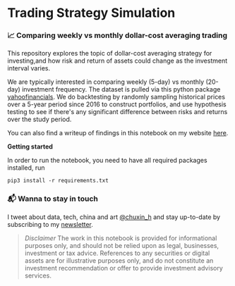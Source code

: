 # Trading Strategy Simulation
### 📈 Comparing weekly vs monthly dollar-cost averaging trading 

This repository explores the topic of dollar-cost averaging strategy for investing,and how risk and return of assets could change as the investment interval varies.

We are typically interested in comparing weekly (5-day) vs monthly (20-day) investment frequency. The dataset is pulled via this python package [yahoofinancials](https://github.com/JECSand/yahoofinancials). We do backtesting by randomly sampling historical prices over a 5-year period since 2016 to construct portfolios, and use hypothesis testing to see if there's any significant difference between risks and returns over the study period.

You can also find a writeup of findings in this notebook on my website [here](https://www.chuxinhuang.com/).

**Getting started**

In order to run the notebook, you need to have all required packages installed, run
```
pip3 install -r requirements.txt
```
### 📬 Wanna to stay in touch 

I tweet about data, tech, china and art [@chuxin_h](https://twitter.com/chuxin_h) and stay up-to-date by subscribing to my [newsletter](https://cantabile.substack.com/).

> *Disclaimer*
>The work in this notebook is provided for informational purposes only, and should not be relied upon as legal, businesses, investment or tax advice. References to any securities or digital assets are for illustrative purposes only, and do not constitute an investment recommendation or offer to provide investment advisory services.
